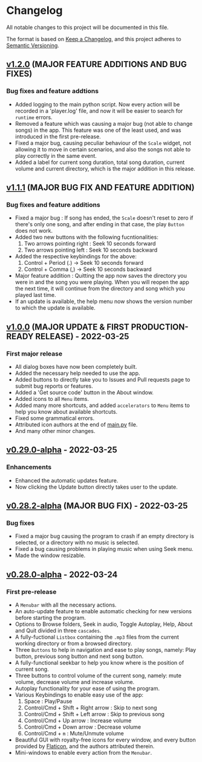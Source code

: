 # Changelog

All notable changes to this project will be documented in this file.

The format is based on [Keep a Changelog](https://keepachangelog.com/en/1.0.0/),
and this project adheres to [Semantic Versioning](https://semver.org/spec/v2.0.0.html).

## [v1.2.0] (MAJOR FEATURE ADDITIONS AND BUG FIXES)

### Bug fixes and feature addtions

- Added logging to the main python script. Now every action will be recorded in a 'player.log' file, and now it will be easier to search for `runtime` errors.
- Removed a feature which was causing a major bug (not able to change songs) in the app. This feature was one of the least used, and was introduced in the first pre-release.
- Fixed a major bug, causing peculiar behaviour of the `Scale` widget, not allowing it to move in certain scenarios, and also the songs not able to play correctly in the same event.
- Added a label for current song duration, total song duration, current volume and current directory, which is the major addition in this release.

## [v1.1.1] (MAJOR BUG FIX AND FEATURE ADDITION)

### Bug fixes and feature additions

- Fixed a major bug : If song has ended, the `Scale` doesn't reset to zero if there's only one song, and after ending in that case, the play `Button` does not work.
- Added two new buttons with the following fucntionalities:
    1. Two arrows pointing right : Seek 10 seconds forward
    2. Two arrows pointing left : Seek 10 seconds backward
- Added the respective keybindings for the above:
    1. Control + Period (.) -> Seek 10 seconds forward
    2. Control + Comma (,) -> Seek 10 seconds backward
- Major feature addition : Quitting the app now saves the directory you were in and the song you were playing. When you will reopen the app the next time, it will continue from the directory and song which you played last time.
- If an update is available, the help menu now shows the version number to which the update is available.

## [v1.0.0] (MAJOR UPDATE & FIRST PRODUCTION-READY RELEASE) - 2022-03-25

### First major release

- All dialog boxes have now been completely built.
- Added the necessary help needed to use the app.
- Added buttons to directly take you to Issues and Pull requests page to submit bug reports or features.
- Added a 'Get source code' button in the About window.
- Added icons to all `Menu` items.
- Added many more shortcuts, and added `accelerators` to `Menu` items to help you know about available shortcuts.
- Fixed some grammatical errors.
- Attributed icon authors at the end of [main.py](https://github.com/warrior-guys/musical-memory/blob/main/main.py) file.
- And many other minor changes.

## [v0.29.0-alpha] - 2022-03-25

### Enhancements

- Enhanced the automatic updates feature.
- Now clicking the Update button directly takes user to the update.

## [v0.28.2-alpha] (MAJOR BUG FIX) - 2022-03-25

### Bug fixes

- Fixed a major bug causing the program to crash if an empty directory is selected, or a directory with no music is selected.
- Fixed a bug causing problems in playing music when using Seek menu.
- Made the window resizable.

## [v0.28.0-alpha] - 2022-03-24

### First pre-release

- A  `Menubar` with all the necessary actions.
- An auto-update feature to enable automatic checking for new versions before starting the program.
- Options to Browse folders, Seek in audio, Toggle Autoplay, Help, About and Quit divided in three `cascades`.
- A fully-fuctional `Listbox` containing the `.mp3` files from the current working directory or from a browsed directory.
- Three `Buttons` to help in navigation and ease to play songs, namely: Play button, previous song button and next song button.
- A fully-functional seekbar to help you know where is the position of current song.
- Three buttons to control volume of the current song, namely: mute volume, decrease volume and increase volume.
- Autoplay functionality for your ease of using the program.
- Various Keybindings to enable easy use of the app:
  1. Space : Play/Pause
  2. Control/Cmd + Shift + Right arrow : Skip to next song
  3. Control/Cmd + Shift + Left arrow : Skip to previous song
  4. Control/Cmd + Up arrow : Increase volume
  5. Control/Cmd + Down arrow : Decrease volume
  6. Control/Cmd + `m` : Mute/Unmute volume
- Beautiful GUI with royalty-free icons for every window, and every button provided by [Flaticon](https://www.flaticon.com), and the authors attributed therein.
- Mini-windows to enable every action from the `Menubar`.

[v1.2.0]: https://github.com/warrior-guys/musical-memory/releases/tag/v1.1.1
[v1.1.1]: https://github.com/warrior-guys/musical-memory/releases/tag/v1.1.1
[v1.0.0]: https://github.com/warrior-guys/musical-memory/releases/tag/v1.0.0
[v0.29.0-alpha]: https://github.com/warrior-guys/musical-memory/releases/tag/v0.29.0-alpha
[v0.28.2-alpha]: https://github.com/warrior-guys/musical-memory/releases/tag/v0.28.2-alpha
[v0.28.0-alpha]: https://github.com/warrior-guys/musical-memory/releases/tag/v0.28.0-alpha
